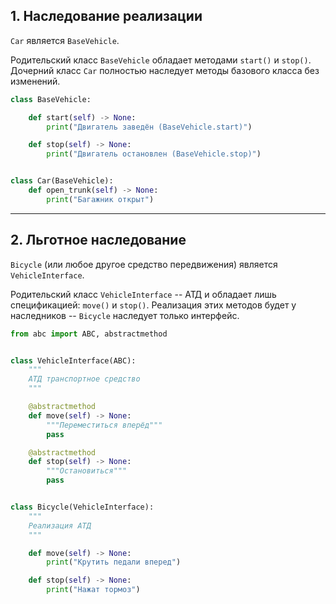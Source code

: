 ## 1. Наследование реализации

```Car``` является ```BaseVehicle```.

Родительский класс ```BaseVehicle``` обладает методами ```start()``` и ```stop()```. Дочерний класс ```Car```
полностью наследует методы базового класса без изменений.

```python
class BaseVehicle:

    def start(self) -> None:
        print("Двигатель заведён (BaseVehicle.start)")

    def stop(self) -> None:
        print("Двигатель остановлен (BaseVehicle.stop)")


class Car(BaseVehicle):
    def open_trunk(self) -> None:
        print("Багажник открыт")
```

---

## 2. Льготное наследование

```Bicycle``` (или любое другое средство передвижения) является ```VehicleInterface```.

Родительский класс ```VehicleInterface``` -- АТД и обладает лишь спецификацией: ```move()``` и ```stop()```.
Реализация этих методов будет у наследников -- ```Bicycle``` наследует только интерфейс.

```python
from abc import ABC, abstractmethod


class VehicleInterface(ABC):
    """
    АТД транспортное средство
    """

    @abstractmethod
    def move(self) -> None:
        """Переместиться вперёд"""
        pass

    @abstractmethod
    def stop(self) -> None:
        """Остановиться"""
        pass


class Bicycle(VehicleInterface):
    """
    Реализация АТД
    """

    def move(self) -> None:
        print("Крутить педали вперед")

    def stop(self) -> None:
        print("Нажат тормоз")
```